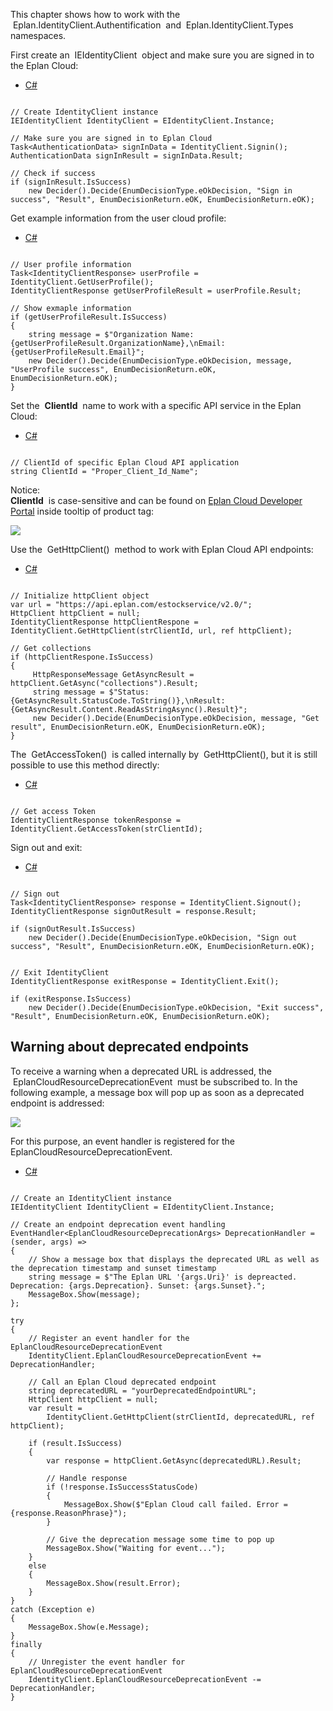 This chapter shows how to work with the  Eplan.IdentityClient.Authentification  and  Eplan.IdentityClient.Types  namespaces.

First create an  IEIdentityClient  object and make sure you are signed in to the Eplan Cloud:

* [C#](#i-tab-content-3dfe2b7c-67de-4a42-ac0c-16f8f7f8014e)

```

// Create IdentityClient instance
IEIdentityClient IdentityClient = EIdentityClient.Instance;

// Make sure you are signed in to Eplan Cloud
Task<AuthenticationData> signInData = IdentityClient.Signin();
AuthenticationData signInResult = signInData.Result;

// Check if success
if (signInResult.IsSuccess)
    new Decider().Decide(EnumDecisionType.eOkDecision, "Sign in success", "Result", EnumDecisionReturn.eOK, EnumDecisionReturn.eOK);
```

Get example information from the user cloud profile:

* [C#](#i-tab-content-aabbbd09-c5b3-4025-9669-bcfb78909cb0)

```

// User profile information
Task<IdentityClientResponse> userProfile = IdentityClient.GetUserProfile();
IdentityClientResponse getUserProfileResult = userProfile.Result;

// Show exmaple information
if (getUserProfileResult.IsSuccess)
{
    string message = $"Organization Name: {getUserProfileResult.OrganizationName},\nEmail: {getUserProfileResult.Email}";
    new Decider().Decide(EnumDecisionType.eOkDecision, message, "UserProfile success", EnumDecisionReturn.eOK, EnumDecisionReturn.eOK);
}
```

Set the  **ClientId**  name to work with a specific API service in the Eplan Cloud:

* [C#](#i-tab-content-e4938a2e-cf6a-4589-80a9-9cf12125d8e0)

```

// ClientId of specific Eplan Cloud API application
string ClientId = "Proper_Client_Id_Name";
```

Notice:  
**ClientId**  is case-sensitive and can be found on [Eplan Cloud Developer Portal](https://developer.eplan.com/) inside tooltip of product tag:

![](images/ClientID_ToolTip.png)

Use the  GetHttpClient()  method to work with Eplan Cloud API endpoints:

* [C#](#i-tab-content-56c5a54c-f3fb-4437-9bf1-01973e8249be)

```

// Initialize httpClient object
var url = "https://api.eplan.com/estockservice/v2.0/";
HttpClient httpClient = null;
IdentityClientResponse httpClientRespone = IdentityClient.GetHttpClient(strClientId, url, ref httpClient);

// Get collections
if (httpClientRespone.IsSuccess)
{
     HttpResponseMessage GetAsyncResult = httpClient.GetAsync("collections").Result;
     string message = $"Status: {GetAsyncResult.StatusCode.ToString()},\nResult: {GetAsyncResult.Content.ReadAsStringAsync().Result}";
     new Decider().Decide(EnumDecisionType.eOkDecision, message, "Get result", EnumDecisionReturn.eOK, EnumDecisionReturn.eOK);
}
```

The  GetAccessToken()  is called internally by  GetHttpClient(), but it is still possible to use this method directly:

* [C#](#i-tab-content-c6adcdb6-197d-47a0-9673-e6d4c7f623d8)

```

// Get access Token
IdentityClientResponse tokenResponse = IdentityClient.GetAccessToken(strClientId);
```

Sign out and exit:

* [C#](#i-tab-content-04046b69-3a3f-4906-9068-36d52ebc63d4)

```

// Sign out
Task<IdentityClientResponse> response = IdentityClient.Signout();
IdentityClientResponse signOutResult = response.Result;

if (signOutResult.IsSuccess)
    new Decider().Decide(EnumDecisionType.eOkDecision, "Sign out success", "Result", EnumDecisionReturn.eOK, EnumDecisionReturn.eOK);


// Exit IdentityClient
IdentityClientResponse exitResponse = IdentityClient.Exit();

if (exitResponse.IsSuccess)
    new Decider().Decide(EnumDecisionType.eOkDecision, "Exit success", "Result", EnumDecisionReturn.eOK, EnumDecisionReturn.eOK);
```

## Warning about deprecated endpoints

To receive a warning when a deprecated URL is addressed, the  EplanCloudResourceDeprecationEvent  must be subscribed to. In the following example, a message box will pop up as soon as a deprecated endpoint is addressed:

![](images/Identity_Client/message-deprecated-endpoint.png)

For this purpose, an event handler is registered for the EplanCloudResourceDeprecationEvent.

* [C#](#i-tab-content-81805604-16b7-4b4c-9155-291a0a488760)

```

// Create an IdentityClient instance
IEIdentityClient IdentityClient = EIdentityClient.Instance;

// Create an endpoint deprecation event handling
EventHandler<EplanCloudResourceDeprecationArgs> DeprecationHandler = (sender, args) =>
{
    // Show a message box that displays the deprecated URL as well as the deprecation timestamp and sunset timestamp
    string message = $"The Eplan URL '{args.Uri}' is depreacted. Deprecation: {args.Deprecation}. Sunset: {args.Sunset}.";
    MessageBox.Show(message);
};

try
{
    // Register an event handler for the EplanCloudResourceDeprecationEvent
    IdentityClient.EplanCloudResourceDeprecationEvent += DeprecationHandler;

    // Call an Eplan Cloud deprecated endpoint
    string deprecatedURL = "yourDeprecatedEndpointURL";
    HttpClient httpClient = null;
    var result =
        IdentityClient.GetHttpClient(strClientId, deprecatedURL, ref httpClient);

    if (result.IsSuccess)
    {
        var response = httpClient.GetAsync(deprecatedURL).Result;

        // Handle response
        if (!response.IsSuccessStatusCode)
        {
            MessageBox.Show($"Eplan Cloud call failed. Error = {response.ReasonPhrase}");
        }

        // Give the deprecation message some time to pop up
        MessageBox.Show("Waiting for event...");
    }
    else
    {
        MessageBox.Show(result.Error);
    }
}
catch (Exception e)
{
    MessageBox.Show(e.Message);
}
finally
{
    // Unregister the event handler for EplanCloudResourceDeprecationEvent
    IdentityClient.EplanCloudResourceDeprecationEvent -= DeprecationHandler;
}
```